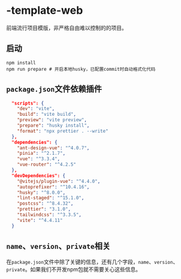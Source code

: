 # -template-web

前端流行项目模版，非严格自由难以控制的的项目。

## 启动

```shell
npm install
npm run prepare # 开启本地husky，已配置commit时自动格式化代码
```

## `package.json`文件依赖插件

```json
  "scripts": {
    "dev": "vite",
    "build": "vite build",
    "preview": "vite preview",
    "prepare": "husky install",
    "format": "npx prettier . --write"
  },
  "dependencies": {
    "ant-design-vue": "^4.0.7",
    "pinia": "^2.1.7",
    "vue": "^3.3.4",
    "vue-router": "^4.2.5"
  },
  "devDependencies": {
    "@vitejs/plugin-vue": "^4.4.0",
    "autoprefixer": "^10.4.16",
    "husky": "^8.0.0",
    "lint-staged": "^15.1.0",
    "postcss": "^8.4.32",
    "prettier": "3.1.0",
    "tailwindcss": "^3.3.5",
    "vite": "^4.4.11"
  }
```

## `name`、`version`、`private`相关

在`package.json`文件中除了关键的信息，还有几个字段，`name`、`version`、`private`。如果我们不开发npm包就不需要关心这些信息。
